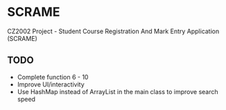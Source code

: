 # SCRAME
CZ2002 Project - Student Course Registration And Mark Entry Application (SCRAME)

## TODO
* Complete function 6 - 10
* Improve UI/interactivity
* Use HashMap instead of ArrayList in the main class to improve search speed
